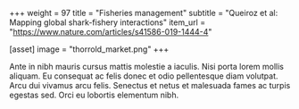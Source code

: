 +++
weight = 97
title = "Fisheries management"
subtitle = "Queiroz et al: Mapping global shark-fishery interactions"
item_url = "https://www.nature.com/articles/s41586-019-1444-4"

[asset]
  image = "thorrold_market.png"
+++

Ante in nibh mauris cursus mattis molestie a iaculis. Nisi porta lorem mollis aliquam. Eu consequat ac felis donec et odio pellentesque diam volutpat. Arcu dui vivamus arcu felis. Senectus et netus et malesuada fames ac turpis egestas sed. Orci eu lobortis elementum nibh.
